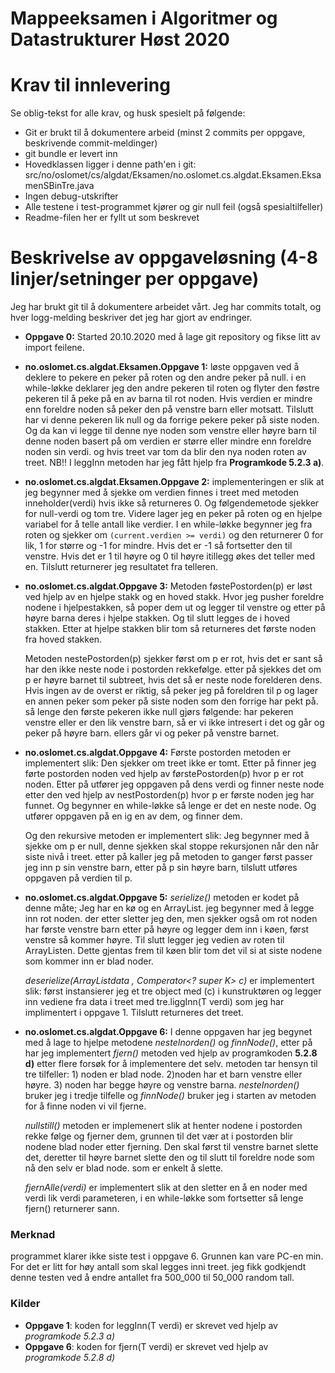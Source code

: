 # Mappeeksamen i Algoritmer og Datastrukturer Høst 2020

# Krav til innlevering

Se oblig-tekst for alle krav, og husk spesielt på følgende:

* Git er brukt til å dokumentere arbeid (minst 2 commits per oppgave, beskrivende commit-meldinger)	
* git bundle er levert inn
* Hovedklassen ligger i denne path'en i git: src/no/oslomet/cs/algdat/Eksamen/no.oslomet.cs.algdat.Eksamen.EksamenSBinTre.java
* Ingen debug-utskrifter
* Alle testene i test-programmet kjører og gir null feil (også spesialtilfeller)
* Readme-filen her er fyllt ut som beskrevet


# Beskrivelse av oppgaveløsning (4-8 linjer/setninger per oppgave)

Jeg har brukt git til å dokumentere arbeidet vårt. Jeg har <ant-commits> commits totalt, og hver logg-melding beskriver det jeg har gjort av endringer.
* **Oppgave 0:** Started 20.10.2020  med å lage git repository og fikse litt av import feilene.

* **no.oslomet.cs.algdat.Eksamen.Oppgave 1:** løste oppgaven ved å deklere to pekere en peker på roten og den andre peker på null.
 i en while-løkke deklarer jeg den andre pekeren til roten og flyter den føstre pekeren til å peke på en av barna til rot noden.
  Hvis verdien er mindre enn foreldre noden så peker den på venstre barn eller motsatt.
   Tilslutt har vi denne pekeren lik null og da forrige pekere peker på siste noden.
    Og da kan vi legge til denne nye noden som venstre eller 
    høyre barn til denne noden basert på om verdien er større eller mindre 
    enn foreldre noden sin verdi. og hvis treet var tom da blir den nya noden roten av treet. 
    NB!! I leggInn metoden har jeg fått hjelp fra **Programkode 5.2.3 a)**.

* **no.oslomet.cs.algdat.Eksamen.Oppgave 2:** implementeringen er slik at
jeg begynner med å sjekke om verdien finnes i treet med metoden inneholder(verdi) hvis ikke så returneres 0. Og følgendemetode sjekker for null-verdi og tom tre. Videre lager jeg en peker på roten og en hjelpe variabel for å telle antall like verdier. I en while-løkke begynner jeg fra roten og sjekker om `(current.verdien >= verdi)` og den returnerer 0 for lik, 1 for større og -1 for mindre. Hvis det er -1 så fortsetter den til venstre. Hvis det er 1 til høyre og 0 til høyre itillegg økes det teller med en. Tilslutt returnerer jeg resultatet fra telleren.      

* **no.oslomet.cs.algdat.Oppgave 3:** Metoden føstePostorden(p) er løst ved hjelp av en hjelpe stakk og en hoved stakk.
Hvor jeg pusher foreldre nodene i hjelpestakken, så poper dem ut og legger til venstre og etter på høyre barna deres i hjelpe stakken. Og til slutt legges de 
i hoved stakken. Etter at hjelpe stakken blir tom så returneres det første noden fra hoved stakken.

    Metoden nestePostorden(p) sjekker først om p er rot, hvis det er sant så har den ikke neste node i postorden rekkefølge.
    etter på sjekkes det om p er høyre barnet til subtreet, hvis det så er neste node forelderen dens.
    Hvis ingen av de overst er riktig, så peker jeg på foreldren til p og lager en annen peker som peker på siste noden som den forrige har pekt på.
    så lenge den første pekeren ikke null gjørs følgende: 
    har pekeren venstre eller er den lik venstre barn, så er vi ikke intresert i det og går og peker på høyre barn.
    ellers går vi og peker på venstre barnet.

* **no.oslomet.cs.algdat.Oppgave 4:** Første postorden metoden er implementert slik: Den sjekker om treet ikke er tomt. Etter på finner jeg 
førte postorden noden ved hjelp av førstePostorden(p) hvor p er rot noden. Etter på utfører jeg oppgaven på dens verdi og finner neste node etter den ved hjelp
av nestPostorden(p) hvor p er første noden jeg har funnet. Og begynner en while-løkke så lenge er det en neste node. Og utfører oppgaven på en ig en av dem, og finner dem.

    Og den rekursive metoden er implementert slik: Jeg begynner med å sjekke om p er null, denne sjekken skal stoppe rekursjonen når den når siste nivå i treet.
    etter på kaller jeg på metoden to ganger først passer jeg inn p sin venstre barn, etter på p sin høyre barn, tilslutt utføres oppgaven på verdien til p.

* **no.oslomet.cs.algdat.Oppgave 5:** *serielize()* metoden er kodet på denne måte; Jeg har en kø og en ArrayList. jeg begynner med å legge inn rot noden.
der etter sletter jeg den, men sjekker også om rot noden har første venstre barn etter på høyre og legger dem inn i køen, først venstre så kommer høyre.
Til slutt legger jeg vedien av roten til ArrayListen. Dette gjentas frem til køen blir tom det vil si at siste nodene som kommer inn er blad noder. 

    *deserielize(ArrayList<K>data , Comperator<? super K> c)* er implementert slik: først instansierer jeg et tre object med (c) i kunstruktøren og 
    legger inn vediene fra data i treet med tre.liggInn(T verdi) som jeg har implimentert i oppgave  1.
    Tilslutt returneres det treet.

* **no.oslomet.cs.algdat.Oppgave 6:** I denne oppgaven har jeg begynet med å lage to hjelpe metodene *nesteInorden()* og *finnNode()*,
 etter på har jeg implementert *fjern()* metoden ved hjelp av programkoden **5.2.8 d)** etter flere forsøk for å implementere det selv.
 metoden tar hensyn til tre tilfeller: 1) noden er blad node. 2)noden har et barn venstre eller høyre. 3) noden har begge høyre og venstre barna.
 *nesteInorden()* bruker jeg i tredje tilfelle og *finnNode()* bruker jeg i starten av  metoden for å finne noden vi vil fjerne.
 
     *nullstill()* metoden er implemenert slik at henter nodene i postorden rekke følge og fjerner dem, grunnen til det vær at i postorden blir nodene blad noder etter
     fjerning. Den skal først til venstre barnet slette det, deretter til høyre barnet slette den og til slutt til foreldre node som nå den selv er blad node.
     som er enkelt å slette.
     
     *fjernAlle(verdi)* er implementert slik at den sletter en å en noder med verdi lik verdi parameteren, i en while-løkke som fortsetter så lenge fjern() returnerer sann.    

### Merknad 
programmet klarer ikke siste test i oppgave 6. Grunnen kan vare PC-en min. For det er litt for høy antall som skal legges inni treet.
jeg fikk godkjendt denne testen ved å endre antallet fra 500_000 til 50_000 random tall.

### Kilder
* **Oppgave 1**: koden for leggInn(T verdi) er skrevet ved hjelp av *programkode 5.2.3 a)*
* **Oppgave 6**: koden for fjern(T verdi) er skrevet ved hjelp av *programkode 5.2.8 d)*  